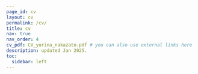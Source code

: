 ```yaml
---
page_id: cv
layout: cv
permalink: /cv/
title: cv
nav: true
nav_order: 4
cv_pdf: CV_yurina_nakazato.pdf # you can also use external links here
description: updated Jan 2025.
toc:
  sidebar: left
---
```

